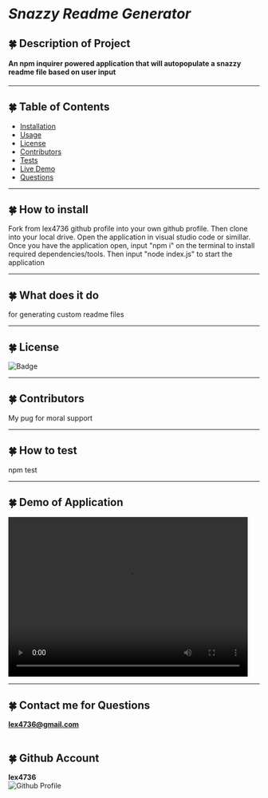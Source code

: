 
  
  # ***Snazzy Readme Generator***

  
## 🍀 Description of Project
  #### An npm inquirer powered application that will autopopulate a snazzy readme file based on user input

  ----
## 🍀 Table of Contents
  * [Installation](#installation)
  * [Usage](#usage)
  * [License](#license)
  * [Contributors](#contributors)
  * [Tests](#tests)
  * [Live Demo](#demo)
  * [Questions](#email)
  ----
## 🍀 <a id="installation"></a> How to install 
  Fork from lex4736 github profile into your own github profile. Then clone into your local drive. Open the application in visual studio code or simillar. Once you have the application open, input "npm i" on the terminal to install required dependencies/tools. Then input "node index.js" to start the application

  ----
## 🍀 <a id="usage"></a> What does it do 
  for generating custom readme files
 
  ----
## 🍀 <a id="license"></a> License
![Badge](https://img.shields.io/badge/license-MIT-blue)

----
## 🍀 <a id="contributors"></a>Contributors 
My pug for moral support

---- 
## 🍀 <a id="test"></a> How to test 
npm test
 
----
## 🍀 <a id="demo"></a> Demo of Application

<video width="480" height="320" controls="controls">
  <source src="https://github.com/lex4736/snazzyreadme/blob/master/assets/2021-02-05_18-03-25.mp4" type="video/mp4">
</video>

  ----
 ## 🍀 <a id="email"></a> Contact me for Questions 
 **lex4736@gmail.com** 
<br><br>
## 🍀 Github Account
**lex4736**
<br>
![Github Profile](https://avatars.githubusercontent.com/u/71117049?v=4) 



